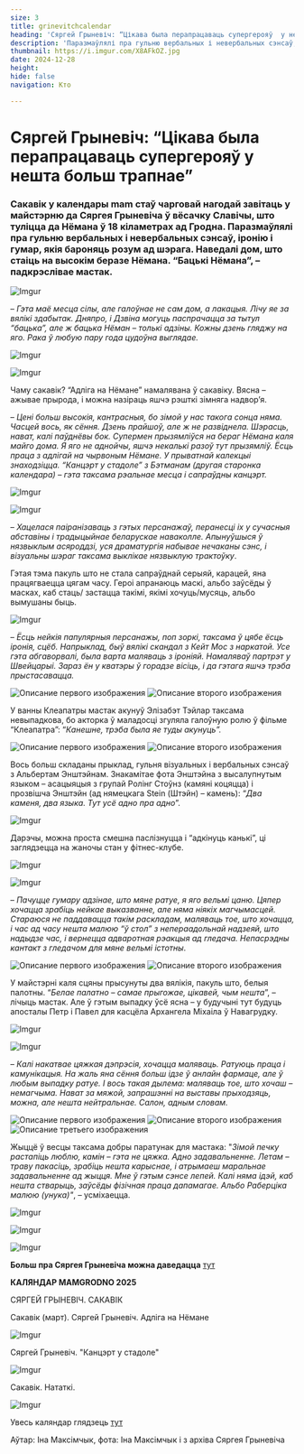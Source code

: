 ```yaml
---
size: 3
title: grinevitchcalendar
heading: 'Сяргей Грыневіч: “Цікава была перапрацаваць супергерояў  у нешта больш трапнае”'
description: 'Паразмаўлялі пра гульню вербальных і невербальных сэнсаў, іронію і гумар, якія бароняць розум ад шэрага. Сакавік у календары mam стаў чарговай нагодай завітаць у майстэрню да  мастака ў вёсачку Славічы, што туліцца да Нёмана ў 18 кіламетрах ад Гродна.'
thumbnail: https://i.imgur.com/X8AFkOZ.jpg
date: 2024-12-28
height: 
hide: false
navigation: Кто

---
```

# **Сяргей Грыневіч: “Цікава была перапрацаваць супергерояў  у нешта больш трапнае”** 

### Сакавік у календары mam стаў чарговай нагодай завітаць у майстэрню да  Сяргея Грыневіча ў вёсачку Славічы, што туліцца да Нёмана ў 18 кіламетрах ад Гродна. Паразмаўлялі пра гульню вербальных і невербальных сэнсаў, іронію і гумар, якія бароняць розум ад шэрага. Наведалі дом, што стаіць на высокім беразе Нёмана. “Бацькі Нёмана”, – падкрэслівае мастак.

![Imgur](https://i.imgur.com/dNI81HP.jpg)

– _Гэта маё месца сілы, але галоўнае не сам дом, а лакацыя. Лічу яе за вялікі здабытак.
Дняпро, і Дзвіна могуць паспрачацца за тытул “бацька”, але ж бацька Нёман – толькі адзіны. Кожны дзень гляджу на яго. Рака  ў любую пару года цудоўна выглядае._

![Imgur](https://i.imgur.com/TT6ZiGF.jpg)

![Imgur](https://i.imgur.com/kiMuBdM.jpg)

Чаму сакавік? “Адліга на Нёмане” намалявана ў сакавіку. Вясна – ажывае прырода,  і можна назіраць яшчэ рэшткі зімняга надвор’я. 

– _Цені больш высокія, кантрасныя, бо зімой у нас такога сонца няма. Часцей вось, як сёння. Дзень прайшоў, але ж не развіднела. Шэрасць, нават, калі паўднёвы бок. Супермен прызямліўся на бераг Нёмана каля майго дома. Я яго не аднойчы, яшчэ некалькі разоў тут прызямліў. Ёсць праца з адлігай на чырвоным Нёмане. У прыватнай калекцыі знаходзіцца. 
“Канцэрт у стадоле” з Бэтманам (другая старонка календара)  – гэта таксама рэальнае месца і сапраўдны канцэрт._

![Imgur](https://i.imgur.com/X8AFkOZ.jpg)

![Imgur](https://i.imgur.com/TGBQk6S.jpg)

– _Хацелася паіранізаваць з гэтых персанажаў, перанесці іх у сучасныя абставіны і традыцыйнае беларускае наваколле. Апынуўшыся ў нязвыклым асяроддзі, уся драматургія набывае нечаканы сэнс, 
і візуальны шэраг таксама выклікае нязвыклую трактоўку_.

Гэтая тэма пакуль што не стала сапраўднай серыяй, карацей, яна працягваецца цягам часу. Героі апранаюць маскі, альбо заўсёды ў масках, каб стаць/ застацца такімі, якімі хочуць/мусяць,
альбо вымушаны быць.

![Imgur](https://i.imgur.com/BbFBjsa.jpg)

– _Ёсць нейкія папулярныя персанажы, поп зоркі, таксама ў цябе ёсць іронія, сцёб. Напрыклад, быў вялікі скандал з Кейт Мос з наркатой. Усе гэта абгаворвалі, была варта маляваць з іроніяй.
Намаляваў партрэт у Швейцарыі. Зараз ён у кватэры ў горадзе вісіць, і да гэтага яшчэ  трэба прыстасавацца._

<div class="gallery2">
<img src="https://i.imgur.com/sBG6hcX.jpeg" alt="Описание первого изображения"> 
<img src="https://i.imgur.com/vpO1o90.jpeg" alt="Описание второго изображения"> 
</div>

У ванны Клеапатры мастак акунуў Элізабэт Тэйлар таксама невыпадкова, бо акторка ў маладосці згуляла галоўную ролю ў фільме “Клеапатра”: “_Канешне, трэба была яе туды акунуць”._

<div class="gallery2">
<img src="https://i.imgur.com/FaAkvSR.jpeg" alt="Описание первого изображения"> 
<img src="https://i.imgur.com/1J7E78x.jpeg" alt="Описание второго изображения"> 
</div>

Вось больш складаны прыклад, гульня візуальных і вербальных сэнсаў з Альбертам Энштэйнам. Знакамітае фота Энштэйна з высалупнутым языком – асацыяцыя з групай Ролінг Стоўнз (камяні коцяцца) і прозвішча Энштэйн (ад нямецкага Stein (Штэйн) – камень): “_Два каменя, два языка. Тут усё адно пра адно_”.

![Imgur](https://i.imgur.com/ZJzLPhJ.jpg)

Дарэчы, можна проста смешна паслізнуцца і “адкінуць канькі”, ці заглядзецца на жаночы стан у фітнес-клубе.

![Imgur](https://i.imgur.com/mzpHfQ9.jpg)

![Imgur](https://i.imgur.com/dQNsfUi.jpg)

– _Пачуцце гумару адзінае, што мяне ратуе, я яго вельмі цаню. Цяпер хочацца зрабіць нейкае выказванне, але няма ніякіх магчымасцей. Стараюся не паддавацца такім раскладам, маляваць тое, што хочацца, і час ад часу нешта малюю “ў стол” з непераадольнай надзеяй, што надыдзе час, і вернецца адваротная рэакцыя ад гледача. Непасрэдны кантакт з гледачом для мяне вельмі істотны_.

<div class="gallery2">
<img src="https://i.imgur.com/bQBqz8s.jpeg" alt="Описание первого изображения"> 
<img src="https://i.imgur.com/REoToVS.jpeg" alt="Описание второго изображения"> 
</div>

У майстэрні каля сцяны прысунуты два вялікія, пакуль што, белыя палотны. “_Белае палатно – самае прыгожае, цікавей, чым нешта_”, – лічыць мастак. Але ў гэтым выпадку ўсё ясна – у  будучыні тут будуць апосталы Петр і Павел для касцёла Архангела Міхаіла ў Навагрудку.
 
![Imgur](https://i.imgur.com/X32xtox.jpg)

![Imgur](https://i.imgur.com/ZiYrpWl.jpg)

– _Калі накатвае цяжкая дэпрэсія, хочацца маляваць. Ратуюць праца і камунікацыя. На жаль яна сёння больш ідзе ў анлайн фармаце, але ў любым выпадку ратуе. І вось такая дылема: маляваць тое, што хочаш – немагчыма. Нават за мяжой, запрашэнні на выставы прыходзяць,  можна, але нешта нейтральнае. Салон, адным словам._

<div class="gallery3">
<img src="https://i.imgur.com/MlQoRlJ.jpeg" alt="Описание первого изображения"> 
<img src="https://i.imgur.com/fYQJcYf.jpeg" alt="Описание второго изображения"> 
<img src="https://i.imgur.com/tU6p5my.jpeg" alt="Описание третьего изображения">
</div>

Жыццё ў весцы таксама добры паратунак для мастака: "_Зімой печку растапіць люблю, камін – гэта не цяжка. Адно задавальненне. Летам – траву пакасіць, зрабіць нешта карыснае, і атрымаеш маральнае задавальненне ад жыцця. Мне ў гэтым сэнсе лепей.  Калі няма ідэй, каб нешта стварыць, заўсёды фізічная праца дапамагае. Альбо Раберціка малюю (унука)"_, – усміхаецца.

![Imgur](https://i.imgur.com/xu5cQsp.jpg)

![Imgur](https://i.imgur.com/fDjkKwW.jpg)

![Imgur](https://i.imgur.com/2kUyTx1.jpg)

**Больш пра Сяргея Грыневіча можна даведацца** [тут](https://www.instagram.com/grinevichsergey/)

**КАЛЯНДАР MAMGRODNO 2025**

СЯРГЕЙ ГРЫНЕВІЧ. САКАВІК

Сакавік (март). Сяргей Грыневіч. Адліга на Нёмане

![Imgur](https://i.imgur.com/OrCBlwT.jpg)

Сяргей Грыневіч. "Канцэрт у стадоле"

![Imgur](https://i.imgur.com/0uMt6qh.jpg)

Сакавік. Нататкі.

![Imgur](https://i.imgur.com/ycP6FyB.jpg)

Увесь каляндар глядзець [тут](https://www.mamgrodno.com/works/calendar.html)

Аўтар: Іна Максімчык, фота: Іна Максімчык і  з архіва Сяргея Грыневіча 
